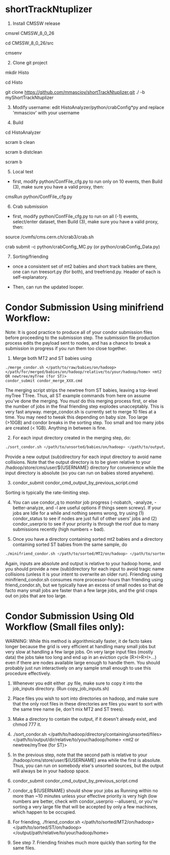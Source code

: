 # shortTrackNtuplizer

1. Install CMSSW release

cmsrel CMSSW_8_0_26

cd CMSSW_8_0_26/src

cmsenv


2. Clone git project

mkdir Histo

cd Histo

git clone https://github.com/mmasciov/shortTrackNtuplizer.git ./ -b myShortTrackNtuplizer


3. Modify username: edit HistoAnalyzer/python/crabConfig*py and replace 'mmasciov' with your username


4. Build

cd HistoAnalyzer

scram b clean

scram b distclean

scram b


5. Local test

- first, modify python/ConfFile_cfg.py to run only on 10 events, then Build (3), make sure you have a valid proxy, then:

cmsRun python/ConfFile_cfg.py


6. Crab submission

- first, modify python/ConfFile_cfg.py to run on all (-1) events, select/enter dataset, then Build (3), make sure you have a valid proxy, then:

source /cvmfs/cms.cern.ch/crab3/crab.sh

crab submit -c python/crabConfig_MC.py (or python/crabConfig_Data.py)



7. Sorting/friending

- once a consistent set of mt2 babies and short track babies are there, one can run treesort.py (for both), and treefriend.py. Header of each is self-explanatory.

- Then, can run the updated looper.




# Condor Submission Using minifriend Workflow:

Note: It is good practice to produce all of your condor submission files before proceeding to the submission step. The submission file production process edits the payload sent to nodes, and has a chance to break a submission in progress if you run them too close together.

1. Merge both MT2 and ST babies using 
```
./merge_condor.sh </path/to/raw/babies/on/hadoop> </path/for/merged/babies/on/hadoop/relative/to/your/hadoop/home> <mt2 OR newtree/myTree (for ST)>
condor_submit condor_merge_XXX.cmd
```

The merging script strips the newtree from ST babies, leaving a top-level myTree TTree. Thus, all ST example commands from here on assume you've done the merging. You *must* do this merging process first, or else the number of jobs in the final friending step explodes unacceptably. This is very fast anyway. merge_condor.sh is currently set to merge 10 files at a time. You may need to tweak this depending on baby size. Too large (>10GB) and condor breaks in the sorting step. Too small and too many jobs are created (< 1GB). Anything in between is fine.

2. For each input directory created in the merging step, do:
``` bash
./sort_condor.sh </path/to/unsorted/babies/on/hadoop> </path/to/output/dir/relative/to/hadoop/name/for/sorted/files> <mt2 OR myTree (for ST)>
```

Provide a new output (sub)directory for each input directory to avoid name collisions. Note that the output directory is to be given relative to your /hadoop/store/cms/user/${USERNAME} directory for convenience while the input directory is absolute (so you can run on babies stored anywhere). 

3. condor_submit condor_cmd_output_by_previous_script.cmd

Sorting is typically the rate-limiting step.

4. You can use condor_q to monitor job progress (-nobatch, -analyze, -better-analyze, and -l are useful options if things seem screwy). If your jobs are Idle for a while and nothing seems wrong, try using (1) condor_status to see if nodes are just full of other users' jobs and (2) condor_userprio to see if your priority is through the roof due to many submissions recently (high numbers = bad).

5. Once you have a directory containing sorted mt2 babies and a directory containing sorted ST babies from the same sample, do 
``` bash
./minifriend_condor.sh </path/to/sorted/MT2/on/hadoop> </path/to/sorted/ST/on/hadoop> </output/path/relative/to/your/hadoop/home>
```

Again, inputs are absolute and output is relative to your hadoop home, and you should provide a new (sub)directory for each input to avoid tragic name collisions (unless it is your intent to overwrite an older run). Friending using minifriend_condor.sh consumes more processor-hours than friending using friend_condor.sh, but we typically have an excess of small nodes so that de facto many small jobs are faster than a few large jobs, and the grid craps out on jobs that are too large.


# Condor Submission Using Old Workflow (Small files only):

WARNING: While this method is algorithmically faster, it de facto takes longer because the grid is very efficient at handling many small jobs but very slow at handling a few large jobs. On very large input files (mostly data) the jobs take too long and end up in an eviction cycle (R>I>R>I>...) even if there are nodes available large enough to handle them. You should probably just run interactively on any sample small enough to use this procedure effectively.

1. Whenever you edit either .py file, make sure to copy it into the job_inputs directory. (Run copy_job_inputs.sh)

2. Place files you wish to sort into directories on hadoop, and make sure that the only root files in these directories are files you want to sort with the same tree name (ie, don't mix MT2 and ST trees).

3. Make a directory to contain the output, if it doesn't already exist, and chmod 777 it.

4. ./sort_condor.sh </path/to/hadoop/directory/containing/unsorted/files> </path/to/output/dir/relative/to/your/hadoop/home> <mt2 or newtree/myTree (for ST)>

5. In the previous step, note that the second path is relative to your /hadoop/cms/store/user/${USERNAME} area while the first is absolute. Thus, you can run on somebody else's unsorted sources, but the output will always be in your hadoop space.

6. condor_submit condor_cmd_output_by_previous_script.cmd

7. condor_q ${USERNAME} should show your jobs as Running within no more than ~10 minutes unless your effective priority is very high (low numbers are better, check with condor_userprio --allusers), or you're sorting a very large file that will be accepted by only a few machines, which happen to be occupied. 

8. For friending, ./friend_condor.sh </path/to/sorted/MT2/on/hadoop> </path/to/sorted/ST/on/hadoop> </output/path/relative/to/your/hadoop/home>

9. See step 7. Friending finishes much more quickly than sorting for the same files.